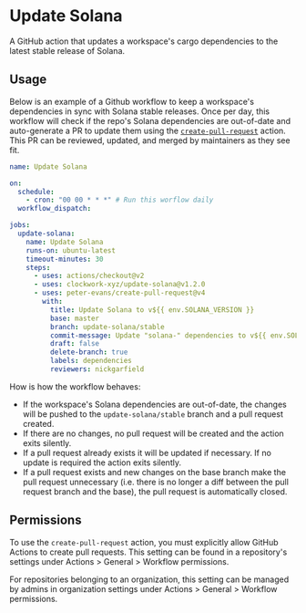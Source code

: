 # Update Solana

A GitHub action that updates a workspace's cargo dependencies to the latest stable release of Solana.

## Usage

Below is an example of a Github workflow to keep a workspace's dependencies in sync with Solana stable releases. Once per day, this workflow will check if the repo's Solana dependencies are out-of-date and auto-generate a PR to update them using the [`create-pull-request`](https://github.com/marketplace/actions/create-pull-request) action. This PR can be reviewed, updated, and merged by maintainers as they see fit. 

```yaml
name: Update Solana

on:
  schedule: 
    - cron: "00 00 * * *" # Run this worflow daily
  workflow_dispatch:

jobs:
  update-solana:
    name: Update Solana
    runs-on: ubuntu-latest
    timeout-minutes: 30
    steps:
      - uses: actions/checkout@v2
      - uses: clockwork-xyz/update-solana@v1.2.0
      - uses: peter-evans/create-pull-request@v4
        with:
          title: Update Solana to v${{ env.SOLANA_VERSION }}
          base: master
          branch: update-solana/stable
          commit-message: Update "solana-" dependencies to v${{ env.SOLANA_VERSION }}
          draft: false
          delete-branch: true
          labels: dependencies
          reviewers: nickgarfield

```

How is how the workflow behaves:
- If the workspace's Solana dependencies are out-of-date, the changes will be pushed to the `update-solana/stable` branch and a pull request created.
- If there are no changes, no pull request will be created and the action exits silently.
- If a pull request already exists it will be updated if necessary. If no update is required the action exits silently.
- If a pull request exists and new changes on the base branch make the pull request unnecessary (i.e. there is no longer a diff between the pull request branch and the base), the pull request is automatically closed. 


## Permissions

To use the `create-pull-request` action, you must explicitly allow GitHub Actions to create pull requests.
This setting can be found in a repository's settings under Actions > General > Workflow permissions.

For repositories belonging to an organization, this setting can be managed by admins in organization settings under Actions > General > Workflow permissions.
